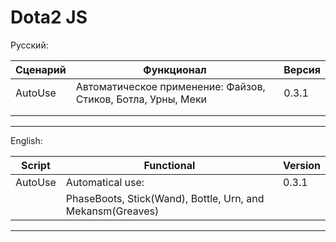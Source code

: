 # Dota2 JS

Русский:

Сценарий           | Функционал                                                                    | Версия
-------------------|-------------------------------------------------------------------------------|--------
AutoUse            | Автоматическое применение:  Файзов, Стиков, Ботла, Урны, Меки                 | 0.3.1
                   |                                                                               | 
                   |                                                                               |
------------------------------------------------------------------------------------------------------------

English:

Script             | Functional                                                 | Version
-------------------|------------------------------------------------------------|--------
AutoUse            | Automatical use:                                           | 0.3.1
                   | PhaseBoots, Stick(Wand), Bottle, Urn, and Mekansm(Greaves) |
-----------------------------------------------------------------------------------------
